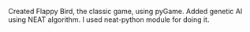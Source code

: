 Created Flappy Bird, the classic game, using pyGame.
Added genetic AI using NEAT algorithm. I used neat-python module for doing it. 

